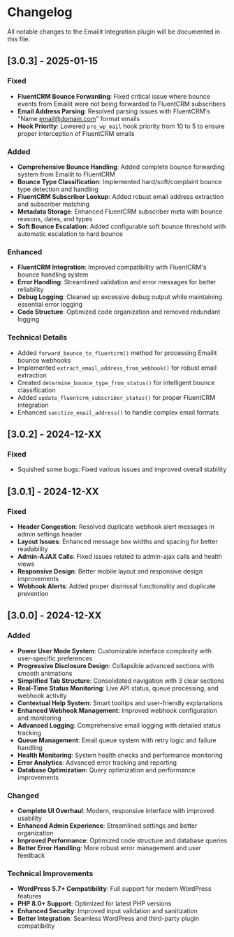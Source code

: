 # Changelog

All notable changes to the Emailit Integration plugin will be documented in this file.

## [3.0.3] - 2025-01-15

### Fixed
- **FluentCRM Bounce Forwarding**: Fixed critical issue where bounce events from Emailit were not being forwarded to FluentCRM subscribers
- **Email Address Parsing**: Resolved parsing issues with FluentCRM's "Name <email@domain.com>" format emails
- **Hook Priority**: Lowered `pre_wp_mail` hook priority from 10 to 5 to ensure proper interception of FluentCRM emails

### Added
- **Comprehensive Bounce Handling**: Added complete bounce forwarding system from Emailit to FluentCRM
- **Bounce Type Classification**: Implemented hard/soft/complaint bounce type detection and handling
- **FluentCRM Subscriber Lookup**: Added robust email address extraction and subscriber matching
- **Metadata Storage**: Enhanced FluentCRM subscriber meta with bounce reasons, dates, and types
- **Soft Bounce Escalation**: Added configurable soft bounce threshold with automatic escalation to hard bounce

### Enhanced
- **FluentCRM Integration**: Improved compatibility with FluentCRM's bounce handling system
- **Error Handling**: Streamlined validation and error messages for better reliability
- **Debug Logging**: Cleaned up excessive debug output while maintaining essential error logging
- **Code Structure**: Optimized code organization and removed redundant logging

### Technical Details
- Added `forward_bounce_to_fluentcrm()` method for processing Emailit bounce webhooks
- Implemented `extract_email_address_from_webhook()` for robust email extraction
- Created `determine_bounce_type_from_status()` for intelligent bounce classification
- Added `update_fluentcrm_subscriber_status()` for proper FluentCRM integration
- Enhanced `sanitize_email_address()` to handle complex email formats

## [3.0.2] - 2024-12-XX

### Fixed
- Squished some bugs: Fixed various issues and improved overall stability

## [3.0.1] - 2024-12-XX

### Fixed
- **Header Congestion**: Resolved duplicate webhook alert messages in admin settings header
- **Layout Issues**: Enhanced message box widths and spacing for better readability
- **Admin-AJAX Calls**: Fixed issues related to admin-ajax calls and health views
- **Responsive Design**: Better mobile layout and responsive design improvements
- **Webhook Alerts**: Added proper dismissal functionality and duplicate prevention

## [3.0.0] - 2024-12-XX

### Added
- **Power User Mode System**: Customizable interface complexity with user-specific preferences
- **Progressive Disclosure Design**: Collapsible advanced sections with smooth animations
- **Simplified Tab Structure**: Consolidated navigation with 3 clear sections
- **Real-Time Status Monitoring**: Live API status, queue processing, and webhook activity
- **Contextual Help System**: Smart tooltips and user-friendly explanations
- **Enhanced Webhook Management**: Improved webhook configuration and monitoring
- **Advanced Logging**: Comprehensive email logging with detailed status tracking
- **Queue Management**: Email queue system with retry logic and failure handling
- **Health Monitoring**: System health checks and performance monitoring
- **Error Analytics**: Advanced error tracking and reporting
- **Database Optimization**: Query optimization and performance improvements

### Changed
- **Complete UI Overhaul**: Modern, responsive interface with improved usability
- **Enhanced Admin Experience**: Streamlined settings and better organization
- **Improved Performance**: Optimized code structure and database queries
- **Better Error Handling**: More robust error management and user feedback

### Technical Improvements
- **WordPress 5.7+ Compatibility**: Full support for modern WordPress features
- **PHP 8.0+ Support**: Optimized for latest PHP versions
- **Enhanced Security**: Improved input validation and sanitization
- **Better Integration**: Seamless WordPress and third-party plugin compatibility
